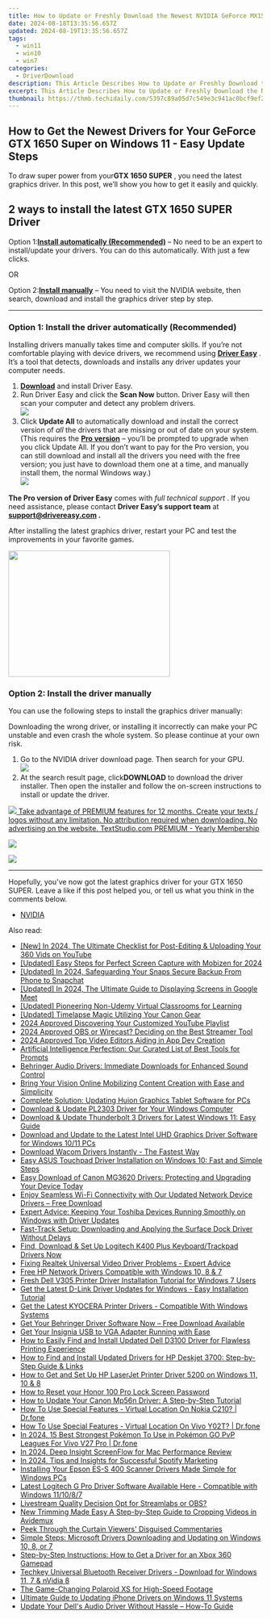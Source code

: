 ```yaml
---
title: How to Update or Freshly Download the Newest NVIDIA GeForce MX150 Drivers for Your Laptop/PC
date: 2024-08-18T13:35:56.657Z
updated: 2024-08-19T13:35:56.657Z
tags:
  - win11
  - win10
  - win7
categories:
  - DriverDownload
description: This Article Describes How to Update or Freshly Download the Newest NVIDIA GeForce MX150 Drivers for Your Laptop/PC
excerpt: This Article Describes How to Update or Freshly Download the Newest NVIDIA GeForce MX150 Drivers for Your Laptop/PC
thumbnail: https://thmb.techidaily.com/5397c89a05d7c549e3c941ac0bcf9ef244a3e9feb2997b7fec4700344c4b271c.jpg
---
```


## How to Get the Newest Drivers for Your GeForce GTX 1650 Super on Windows 11 - Easy Update Steps

To draw super power from your**GTX 1650 SUPER** , you need the latest graphics driver. In this post, we’ll show you how to get it easily and quickly.

## 2 ways to install the latest GTX 1650 SUPER Driver

 Option 1:[**Install automatically (Recommended)**](https://www.drivereasy.com/knowledge/download-update-gtx-1650-super-drivers-on-windows-10/#option1) – No need to be an expert to install/update your drivers. You can do this automatically. With just a few clicks.

OR

 Option 2:[**Install manually**](https://tools.techidaily.com/drivereasy/download/) – You need to visit the NVIDIA website, then search, download and install the graphics driver step by step.

---

### Option 1: Install the driver automatically (Recommended)

 Installing drivers manually takes time and computer skills. If you’re not comfortable playing with device drivers, we recommend using **[Driver Easy](https://tools.techidaily.com/drivereasy/download/)**  . It’s a tool that detects, downloads and installs any driver updates your computer needs.

1. **[Download](https://tools.techidaily.com/drivereasy/download/)** [](https://tools.techidaily.com/drivereasy/download/) and install Driver Easy.
2. Run Driver Easy and click the **Scan Now** button. Driver Easy will then scan your computer and detect any problem drivers.  
![](https://images.drivereasy.com/wp-content/uploads/2020/11/Scan-now-1.jpg)
3. Click **Update All** to automatically download and install the correct version of _all_ the drivers that are missing or out of date on your system.  
 (This requires the **[Pro version](https://tools.techidaily.com/drivereasy/download/)**  – you’ll be prompted to upgrade when you click Update All. If you don’t want to pay for the Pro version, you can still download and install all the drivers you need with the free version; you just have to download them one at a time, and manually install them, the normal Windows way.)  
![](https://images.drivereasy.com/wp-content/uploads/2021/04/1650-super-de-update-all-1.jpg)

**The Pro version of Driver Easy** comes with _full technical support_ . If you need assistance, please contact **Driver Easy’s support team** at **[support@drivereasy.com](https://tools.techidaily.com/drivereasy/download/) .**

 After installing the latest graphics driver, restart your PC and test the improvements in your favorite games.

<!-- affiliate ads begin -->
<a href="https://zonlipartnershipprogram.pxf.io/c/5597632/1821134/17882" target="_top" id="1821134"><img src="//a.impactradius-go.com/display-ad/17882-1821134" border="0" alt="" width="320" height="250"/></a><img height="0" width="0" src="https://imp.pxf.io/i/5597632/1821134/17882" style="position:absolute;visibility:hidden;" border="0" />
<!-- affiliate ads end -->
### Option 2: Install the driver manually

You can use the following steps to install the graphics driver manually:

 Downloading the wrong driver, or installing it incorrectly can make your PC unstable and even crash the whole system. So please continue at your own risk.

1. Go to the NVIDIA driver download page. Then search for your GPU.  
![](https://images.drivereasy.com/wp-content/uploads/2021/04/1650-super-manually-1.jpg)
2. At the search result page, click**DOWNLOAD** to download the driver installer. Then open the installer and follow the on-screen instructions to install or update the driver.  
<!-- affiliate ads begin -->
<a href="https://secure.textstudio.com/order/checkout.php?PRODS=35633309&QTY=1&AFFILIATE=108875&CART=1"> <img src="https://secure.avangate.com/images/merchant/d6eb8222c9718486bdabce8b897380f7/products/3_premium-icon.png" border="0"> Take advantage of PREMIUM features for 12 months. 
Create your texts / logos without any limitation. 
No attribution required when downloading. 
No advertising on the website. 
 TextStudio.com  PREMIUM - Yearly Membership</a>
<!-- affiliate ads end -->
![](https://images.drivereasy.com/wp-content/uploads/2021/04/1650-super-manually-2.jpg)

<!-- affiliate ads begin -->
<a href="https://secure.2checkout.com/order/checkout.php?PRODS=3727260&QTY=1&AFFILIATE=108875&CART=1"><img src="http://www.aiseesoft.com/avangate/30p/banner.jpg" border="0"></a>
<!-- affiliate ads end -->
---

 Hopefully, you’ve now got the latest graphics driver for your GTX 1650 SUPER. Leave a like if this post helped you, or tell us what you think in the comments below.

* [NVIDIA](https://tools.techidaily.com/drivereasy/download/)

<ins class="adsbygoogle"
     style="display:block"
     data-ad-format="autorelaxed"
     data-ad-client="ca-pub-7571918770474297"
     data-ad-slot="1223367746"></ins>



<ins class="adsbygoogle"
     style="display:block"
     data-ad-client="ca-pub-7571918770474297"
     data-ad-slot="8358498916"
     data-ad-format="auto"
     data-full-width-responsive="true"></ins>

<span class="atpl-alsoreadstyle">Also read:</span>
<div><ul>
<li><a href="https://youtube-blog.techidaily.com/n-2024-the-ultimate-checklist-for-post-editing-and-uploading-your-360-vids-on-youtube/"><u>[New] In 2024, The Ultimate Checklist for Post-Editing & Uploading Your 360 Vids on YouTube</u></a></li>
<li><a href="https://desktop-recording.techidaily.com/updated-easy-steps-for-perfect-screen-capture-with-mobizen-for-2024/"><u>[Updated] Easy Steps for Perfect Screen Capture with Mobizen for 2024</u></a></li>
<li><a href="https://snapchat-videos.techidaily.com/updated-in-2024-safeguarding-your-snaps-secure-backup-from-phone-to-snapchat/"><u>[Updated] In 2024, Safeguarding Your Snaps  Secure Backup From Phone to Snapchat</u></a></li>
<li><a href="https://video-screen-grab.techidaily.com/updated-in-2024-the-ultimate-guide-to-displaying-screens-in-google-meet/"><u>[Updated] In 2024, The Ultimate Guide to Displaying Screens in Google Meet</u></a></li>
<li><a href="https://screen-mirroring-recording.techidaily.com/updated-pioneering-non-udemy-virtual-classrooms-for-learning/"><u>[Updated] Pioneering Non-Udemy Virtual Classrooms for Learning</u></a></li>
<li><a href="https://some-skills.techidaily.com/updated-timelapse-magic-utilizing-your-canon-gear/"><u>[Updated] Timelapse Magic  Utilizing Your Canon Gear</u></a></li>
<li><a href="https://youtube-webster.techidaily.com/approved-discovering-your-customized-youtube-playlist/"><u>2024 Approved  Discovering Your Customized YouTube Playlist</u></a></li>
<li><a href="https://fox-helps.techidaily.com/2024-approved-obs-or-wirecast-deciding-on-the-best-streamer-tool/"><u>2024 Approved  OBS or Wirecast? Deciding on the Best Streamer Tool</u></a></li>
<li><a href="https://article-helps.techidaily.com/2024-approved-top-video-editors-aiding-in-app-dev-creation/"><u>2024 Approved  Top Video Editors Aiding in App Dev Creation</u></a></li>
<li><a href="https://tech-haven.techidaily.com/artificial-intelligence-perfection-our-curated-list-of-best-tools-for-prompts/"><u>Artificial Intelligence Perfection: Our Curated List of Best Tools for Prompts</u></a></li>
<li><a href="https://win-amazing.techidaily.com/behringer-audio-drivers-immediate-downloads-for-enhanced-sound-control/"><u>Behringer Audio Drivers: Immediate Downloads for Enhanced Sound Control</u></a></li>
<li><a href="https://youtube-tips.techidaily.com/-your-vision-online-mobilizing-content-creation-with-ease-and-simplicity/"><u>Bring Your Vision Online  Mobilizing Content Creation with Ease and Simplicity</u></a></li>
<li><a href="https://win-amazing.techidaily.com/complete-solution-updating-huion-graphics-tablet-software-for-pcs/"><u>Complete Solution: Updating Huion Graphics Tablet Software for PCs</u></a></li>
<li><a href="https://win-amazing.techidaily.com/download-and-update-pl2303-driver-for-your-windows-computer/"><u>Download & Update PL2303 Driver for Your Windows Computer</u></a></li>
<li><a href="https://win-amazing.techidaily.com/download-and-update-thunderbolt-3-drivers-for-latest-windows-11-easy-guide/"><u>Download & Update Thunderbolt 3 Drivers for Latest Windows 11: Easy Guide</u></a></li>
<li><a href="https://win-amazing.techidaily.com/download-and-update-to-the-latest-intel-uhd-graphics-driver-software-for-windows-1011-pcs/"><u>Download and Update to the Latest Intel UHD Graphics Driver Software for Windows 10/11 PCs</u></a></li>
<li><a href="https://win-amazing.techidaily.com/download-wacom-drivers-instantly-the-fastest-way/"><u>Download Wacom Drivers Instantly - The Fastest Way</u></a></li>
<li><a href="https://win-amazing.techidaily.com/easy-asus-touchpad-driver-installation-on-windows-10-fast-and-simple-steps/"><u>Easy ASUS Touchpad Driver Installation on Windows 10: Fast and Simple Steps</u></a></li>
<li><a href="https://win-amazing.techidaily.com/easy-download-of-canon-mg3620-drivers-protecting-and-upgrading-your-device-today/"><u>Easy Download of Canon MG3620 Drivers: Protecting and Upgrading Your Device Today</u></a></li>
<li><a href="https://win-amazing.techidaily.com/enjoy-seamless-wi-fi-connectivity-with-our-updated-network-device-drivers-free-download/"><u>Enjoy Seamless Wi-Fi Connectivity with Our Updated Network Device Drivers – Free Download</u></a></li>
<li><a href="https://win-amazing.techidaily.com/expert-advice-keeping-your-toshiba-devices-running-smoothly-on-windows-with-driver-updates/"><u>Expert Advice: Keeping Your Toshiba Devices Running Smoothly on Windows with Driver Updates</u></a></li>
<li><a href="https://win-amazing.techidaily.com/fast-track-setup-downloading-and-applying-the-surface-dock-driver-without-delays/"><u>Fast-Track Setup: Downloading and Applying the Surface Dock Driver Without Delays</u></a></li>
<li><a href="https://win-amazing.techidaily.com/find-download-and-set-up-logitech-k400-plus-keyboardtrackpad-drivers-now/"><u>Find, Download & Set Up Logitech K400 Plus Keyboard/Trackpad Drivers Now</u></a></li>
<li><a href="https://win-amazing.techidaily.com/fixing-realtek-universal-video-driver-problems-expert-advice/"><u>Fixing Realtek Universal Video Driver Problems - Expert Advice</u></a></li>
<li><a href="https://win-amazing.techidaily.com/free-hp-network-drivers-compatible-with-windows-10-8-and-7/"><u>Free HP Network Drivers Compatible with Windows 10, 8 & 7</u></a></li>
<li><a href="https://win-amazing.techidaily.com/fresh-dell-v305-printer-driver-installation-tutorial-for-windows-7-users/"><u>Fresh Dell V305 Printer Driver Installation Tutorial for Windows 7 Users</u></a></li>
<li><a href="https://win-amazing.techidaily.com/get-the-latest-d-link-driver-updates-for-windows-easy-installation-tutorial/"><u>Get the Latest D-Link Driver Updates for Windows - Easy Installation Tutorial</u></a></li>
<li><a href="https://win-amazing.techidaily.com/get-the-latest-kyocera-printer-drivers-compatible-with-windows-systems/"><u>Get the Latest KYOCERA Printer Drivers - Compatible With Windows Systems</u></a></li>
<li><a href="https://win-amazing.techidaily.com/get-your-behringer-driver-software-now-free-download-available/"><u>Get Your Behringer Driver Software Now – Free Download Available</u></a></li>
<li><a href="https://win-amazing.techidaily.com/1722975997180-get-your-insignia-usb-to-vga-adapter-running-with-ease/"><u>Get Your Insignia USB to VGA Adapter Running with Ease</u></a></li>
<li><a href="https://win-amazing.techidaily.com/how-to-easily-find-and-install-updated-dell-d3100-driver-for-flawless-printing-experience/"><u>How to Easily Find and Install Updated Dell D3100 Driver for Flawless Printing Experience</u></a></li>
<li><a href="https://win-amazing.techidaily.com/how-to-find-and-install-updated-drivers-for-hp-deskjet-3700-step-by-step-guide-and-links/"><u>How to Find and Install Updated Drivers for HP Deskjet 3700: Step-by-Step Guide & Links</u></a></li>
<li><a href="https://win-amazing.techidaily.com/how-to-get-and-set-up-hp-laserjet-printer-driver-5200-on-windows-11-10-and-8/"><u>How to Get and Set Up HP LaserJet Printer Driver 5200 on Windows 11, 10 & 8</u></a></li>
<li><a href="https://unlock-android.techidaily.com/how-to-reset-your-honor-100-pro-lock-screen-password-by-drfone-android/"><u>How to Reset your Honor 100 Pro Lock Screen Password</u></a></li>
<li><a href="https://win-amazing.techidaily.com/how-to-update-your-canon-mp56n-driver-a-step-by-step-tutorial/"><u>How to Update Your Canon Mp56n Driver: A Step-by-Step Tutorial</u></a></li>
<li><a href="https://change-location.techidaily.com/how-to-use-special-features-virtual-location-on-nokia-c210-drfone-by-drfone-virtual-android/"><u>How To Use Special Features - Virtual Location On Nokia C210? | Dr.fone</u></a></li>
<li><a href="https://change-location.techidaily.com/how-to-use-special-features-virtual-location-on-vivo-y02t-drfone-by-drfone-virtual-android/"><u>How To Use Special Features - Virtual Location On Vivo Y02T? | Dr.fone</u></a></li>
<li><a href="https://change-location.techidaily.com/in-2024-15-best-strongest-pokemon-to-use-in-pokemon-go-pvp-leagues-for-vivo-v27-pro-drfone-by-drfone-virtual-android/"><u>In 2024, 15 Best Strongest Pokémon To Use in Pokémon GO PvP Leagues For Vivo V27 Pro | Dr.fone</u></a></li>
<li><a href="https://video-capture.techidaily.com/in-2024-deep-insight-screenflow-for-mac-performance-review/"><u>In 2024, Deep Insight  ScreenFlow for Mac Performance Review</u></a></li>
<li><a href="https://some-guidance.techidaily.com/in-2024-tips-and-insights-for-successful-spotify-marketing/"><u>In 2024, Tips and Insights for Successful Spotify Marketing</u></a></li>
<li><a href="https://win-amazing.techidaily.com/installing-your-epson-es-s-400-scanner-drivers-made-simple-for-windows-pcs/"><u>Installing Your Epson ES-S 400 Scanner Drivers Made Simple for Windows PCs</u></a></li>
<li><a href="https://win-amazing.techidaily.com/latest-logitech-g-pro-driver-software-available-here-compatible-with-windows-111087/"><u>Latest Logitech G Pro Driver Software Available Here - Compatible with Windows 11/10/8/7</u></a></li>
<li><a href="https://screen-video-capture.techidaily.com/livestream-quality-decision-opt-for-streamlabs-or-obs/"><u>Livestream Quality Decision  Opt for Streamlabs or OBS?</u></a></li>
<li><a href="https://ai-vdieo-software.techidaily.com/new-trimming-made-easy-a-step-by-step-guide-to-cropping-videos-in-avidemux/"><u>New Trimming Made Easy A Step-by-Step Guide to Cropping Videos in Avidemux</u></a></li>
<li><a href="https://extra-information.techidaily.com/peek-through-the-curtain-viewers-disguised-commentaries/"><u>Peek Through the Curtain  Viewers' Disguised Commentaries</u></a></li>
<li><a href="https://win-amazing.techidaily.com/simple-steps-microsoft-drivers-downloading-and-updating-on-windows-10-8-or-7/"><u>Simple Steps: Microsoft Drivers Downloading and Updating on Windows 10, 8, or 7</u></a></li>
<li><a href="https://win-amazing.techidaily.com/step-by-step-instructions-how-to-get-a-driver-for-an-xbox-360-gamepad/"><u>Step-by-Step Instructions: How to Get a Driver for an Xbox 360 Gamepad</u></a></li>
<li><a href="https://win-amazing.techidaily.com/techkey-universal-bluetooth-receiver-drivers-download-for-windows-11-7-and-nvidia-8/"><u>Techkey Universal Bluetooth Receiver Drivers - Download for Windows 11, 7 & nVidia 8</u></a></li>
<li><a href="https://extra-information.techidaily.com/the-game-changing-polaroid-xs-for-high-speed-footage/"><u>The Game-Changing Polaroid XS for High-Speed Footage</u></a></li>
<li><a href="https://win-amazing.techidaily.com/ultimate-guide-to-updating-iphone-drivers-on-windows-11-systems/"><u>Ultimate Guide to Updating iPhone Drivers on Windows 11 Systems</u></a></li>
<li><a href="https://win-amazing.techidaily.com/update-your-dells-audio-driver-without-hassle-how-to-guide/"><u>Update Your Dell's Audio Driver Without Hassle – How-To Guide</u></a></li>
</ul></div>
